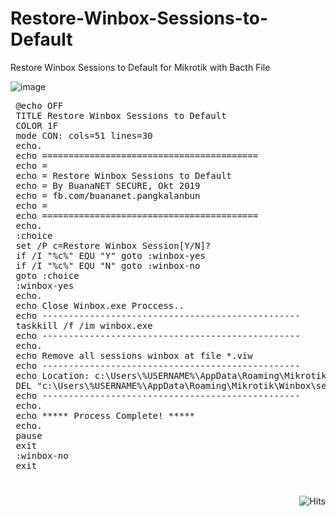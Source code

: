 # Restore-Winbox-Sessions-to-Default
Restore Winbox Sessions to Default  for Mikrotik with Bacth File

![image](https://user-images.githubusercontent.com/42666125/111256937-c541ea80-864c-11eb-9b10-e4e33f758077.png)

<pre>
 @echo OFF  
 TITLE Restore Winbox Sessions to Default  
 COLOR 1F   
 mode CON: cols=51 lines=30  
 echo.   
 echo =========================================
 echo =
 echo = Restore Winbox Sessions to Default
 echo = By BuanaNET SECURE, Okt 2019
 echo = fb.com/buananet.pangkalanbun
 echo = 
 echo =========================================
 echo.   
 :choice  
 set /P c=Restore Winbox Session[Y/N]?  
 if /I "%c%" EQU "Y" goto :winbox-yes  
 if /I "%c%" EQU "N" goto :winbox-no  
 goto :choice  
 :winbox-yes  
 echo.  
 echo Close Winbox.exe Proccess..  
 echo -------------------------------------------------  
 taskkill /f /im winbox.exe  
 echo -------------------------------------------------  
 echo.  
 echo Remove all sessions winbox at file *.viw  
 echo -------------------------------------------------  
 echo Location: c:\Users\%USERNAME%\AppData\Roaming\Mikrotik\Winbox\sessions\  
 DEL "c:\Users\%USERNAME%\AppData\Roaming\Mikrotik\Winbox\sessions\*.viw"  
 echo -------------------------------------------------  
 echo.   
 echo ***** Process Complete! *****  
 echo.   
 pause   
 exit  
 :winbox-no  
 exit  
 </pre>

<img style="float:right; padding-top:10px" src="https://hits.seeyoufarm.com/api/count/incr/badge.svg?url=https%3A%2F%2Fbuananetpbun.github.io%2F&count_bg=%23C83D3D&title_bg=%23555555&icon=&icon_color=%23E7E7E7&title=hits&edge_flat=false" alt="Hits"/>
